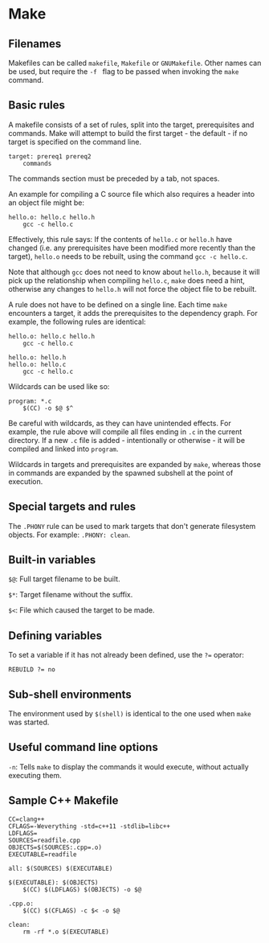 # Make

## Filenames

Makefiles can be called `makefile`, `Makefile` or `GNUMakefile`. Other names
can be used, but require the `-f ` flag to be passed when invoking the `make`
command.

## Basic rules

A makefile consists of a set of rules, split into the target, prerequisites and
commands. Make will attempt to build the first target - the default - if no
target is specified on the command line.

```
target: prereq1 prereq2
	commands
```

The commands section must be preceded by a tab, not spaces.

An example for compiling a C source file which also requires a header into an
object file might be:

```
hello.o: hello.c hello.h
	gcc -c hello.c
```

Effectively, this rule says: If the contents of `hello.c` or `hello.h` have
changed (i.e. any prerequisites have been modified more recently than the
target), `hello.o` needs to be rebuilt, using the command `gcc -c hello.c`.

Note that although `gcc` does not need to know about `hello.h`, because it will
pick up the relationship when compiling `hello.c`, `make` does need a hint,
otherwise any changes to `hello.h` will not force the object file to be rebuilt.

A rule does not have to be defined on a single line. Each time `make` encounters
a target, it adds the prerequisites to the dependency graph. For example, the
following rules are identical:

```
hello.o: hello.c hello.h
	gcc -c hello.c
```

```
hello.o: hello.h
hello.o: hello.c
	gcc -c hello.c
```

Wildcards can be used like so:

```
program: *.c
	$(CC) -o $@ $^
```

Be careful with wildcards, as they can have unintended effects. For example, the
rule above will compile all files ending in `.c` in the current directory. If a
new `.c` file is added - intentionally or otherwise - it will be compiled and
linked into `program`.

Wildcards in targets and prerequisites are expanded by `make`, whereas those in
commands are expanded by the spawned subshell at the point of execution.

## Special targets and rules

The `.PHONY` rule can be used to mark targets that don't generate filesystem
objects. For example: `.PHONY: clean`.

## Built-in variables

`$@`: Full target filename to be built.

`$*`: Target filename without the suffix.

`$<`: File which caused the target to be made.

## Defining variables

To set a variable if it has not already been defined, use the `?=` operator:

```
REBUILD ?= no
```

## Sub-shell environments

The environment used by `$(shell)` is identical to the one used when `make` was
started.

## Useful command line options

`-n`: Tells `make` to display the commands it would execute, without actually
executing them.

## Sample C++ Makefile

```
CC=clang++
CFLAGS=-Weverything -std=c++11 -stdlib=libc++
LDFLAGS=
SOURCES=readfile.cpp
OBJECTS=$(SOURCES:.cpp=.o)
EXECUTABLE=readfile

all: $(SOURCES) $(EXECUTABLE)

$(EXECUTABLE): $(OBJECTS)
	$(CC) $(LDFLAGS) $(OBJECTS) -o $@

.cpp.o:
	$(CC) $(CFLAGS) -c $< -o $@

clean:
	rm -rf *.o $(EXECUTABLE)
```

